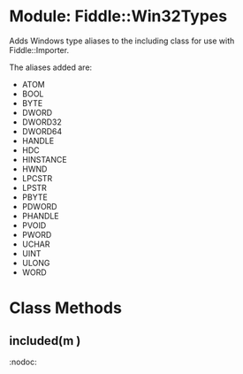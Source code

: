 # Module: Fiddle::Win32Types
    

Adds Windows type aliases to the including class for use with
Fiddle::Importer.

The aliases added are:
*   ATOM
*   BOOL
*   BYTE
*   DWORD
*   DWORD32
*   DWORD64
*   HANDLE
*   HDC
*   HINSTANCE
*   HWND
*   LPCSTR
*   LPSTR
*   PBYTE
*   PDWORD
*   PHANDLE
*   PVOID
*   PWORD
*   UCHAR
*   UINT
*   ULONG
*   WORD


# Class Methods
## included(m ) [](#method-c-included)
:nodoc:

